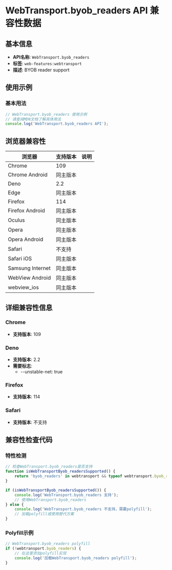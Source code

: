 # WebTransport.byob_readers API 兼容性数据

## 基本信息

- **API名称**: `WebTransport.byob_readers`
- **标签**: `web-features:webtransport`
- **描述**: BYOB reader support

## 使用示例

### 基本用法

```javascript
// WebTransport.byob_readers 使用示例
// 请查阅MDN文档了解具体用法
console.log('WebTransport.byob_readers API');
```

## 浏览器兼容性

| 浏览器 | 支持版本 | 说明 |
|--------|----------|------|
| Chrome | 109 |  |
| Chrome Android | 同主版本 |  |
| Deno | 2.2 |  |
| Edge | 同主版本 |  |
| Firefox | 114 |  |
| Firefox Android | 同主版本 |  |
| Oculus | 同主版本 |  |
| Opera | 同主版本 |  |
| Opera Android | 同主版本 |  |
| Safari | 不支持 |  |
| Safari iOS | 同主版本 |  |
| Samsung Internet | 同主版本 |  |
| WebView Android | 同主版本 |  |
| webview_ios | 同主版本 |  |

## 详细兼容性信息

### Chrome

- **支持版本**: 109

### Deno

- **支持版本**: 2.2
- **需要标志**: 
  - --unstable-net: true

### Firefox

- **支持版本**: 114

### Safari

- **支持版本**: 不支持

## 兼容性检查代码

### 特性检测

```javascript
// 检查WebTransport.byob_readers是否支持
function isWebTransportByob_readersSupported() {
    return 'byob_readers' in webtransport && typeof webtransport.byob_readers === 'function';
}

if (isWebTransportByob_readersSupported()) {
    console.log('WebTransport.byob_readers 支持');
    // 使用WebTransport.byob_readers
} else {
    console.log('WebTransport.byob_readers 不支持，需要polyfill');
    // 加载polyfill或使用替代方案
}
```

### Polyfill示例

```javascript
// WebTransport.byob_readers polyfill
if (!webtransport.byob_readers) {
    // 在这里添加polyfill实现
    console.log('加载WebTransport.byob_readers polyfill');
}
```

